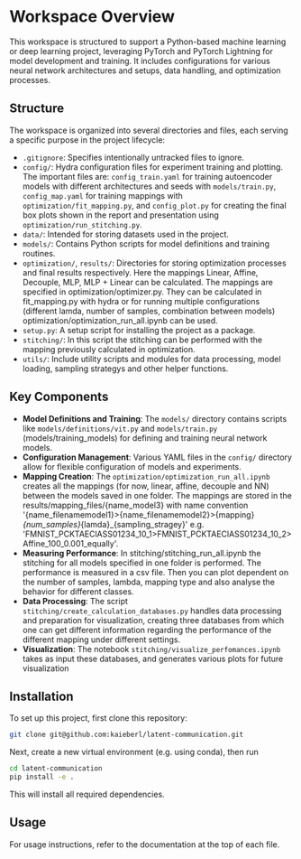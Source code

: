# Workspace Overview

This workspace is structured to support a Python-based machine learning or deep learning project, leveraging PyTorch and PyTorch Lightning for model development and training. It includes configurations for various neural network architectures and setups, data handling, and optimization processes.

## Structure

The workspace is organized into several directories and files, each serving a specific purpose in the project lifecycle:

- `.gitignore`: Specifies intentionally untracked files to ignore.
- `config/`: Hydra configuration files for experiment training and plotting. The important files are: `config_train.yaml` for training autoencoder models with different architectures and seeds with `models/train.py`, `config_map.yaml` for training mappings with `optimization/fit_mapping.py`, and `config_plot.py` for creating the final box plots shown in the report and presentation using `optimization/run_stitching.py`.
- `data/`: Intended for storing datasets used in the project.
- `models/`: Contains Python scripts for model definitions and training routines.
- `optimization/`, `results/`: Directories for storing optimization processes and final results respectively. Here the mappings Linear, Affine, Decouple, MLP, MLP + Linear 
can be calculated. The mappings are specified in optimization/optimizer.py. They can be calculated in fit_mapping.py with hydra or for running multiple configurations (different lamda, number of samples, combination between models) optimization/optimization_run_all.ipynb can be used. 
- `setup.py`: A setup script for installing the project as a package.
- `stitching/`: In this script the stitching can be performed with the mapping previously calculated in optimization.
-  `utils/`: Include utility scripts and modules for data processing, model loading, sampling strategys and other helper functions.

## Key Components

- **Model Definitions and Training**: The `models/` directory contains scripts like `models/definitions/vit.py` and `models/train.py` (models/training_models) for defining and training neural network models.
- **Configuration Management**: Various YAML files in the `config/` directory allow for flexible configuration of models and experiments.
- **Mapping Creation**: The `optimization/optimization_run_all.ipynb` creates all the mappings (for now, linear, affine, decouple and NN) between the models saved in one folder. The mappings are stored in the results/mapping_files/{name_model3} with name convention '{name_filenamemodel1}>{name_filenamemodel2}>{mapping}_{num_samples}_{lamda}_{sampling_stragey}' e.g. 'FMNIST_PCKTAEClASS01234_10_1>FMNIST_PCKTAEClASS01234_10_2>Affine_100_0.001_equally'.
- **Measuring Performance**: In stitching/stitching_run_all.ipynb the stitching for all models specified in one folder is performed. The performance is measured in a csv file. Then you can plot dependent on the number of samples, lambda, mapping type and also analyse the behavior for different classes. 
- **Data Processing**: The script `stitching/create_calculation_databases.py` handles data processing and preparation for visualization, creating three databases from which one can get different information regarding the performance of the different mapping under different settings.
- **Visualization**: The notebook `stitching/visualize_perfomances.ipynb` takes as input these databases, and generates various plots for future visualization


## Installation

To set up this project, first clone this repository:
```bash
git clone git@github.com:kaieberl/latent-communication.git
```
Next, create a new virtual environment (e.g. using conda), then run
```bash
cd latent-communication
pip install -e .
```
This will install all required dependencies.

## Usage

For usage instructions, refer to the documentation at the top of each file.
